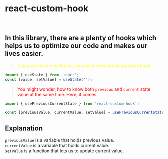 # react-custom-hook
<br />

## In this library, there are a plenty of hooks which helps us to optimize our code and makes our lives easier.

> <font color=yellow> If you are react developers, you must know about `useState` hook</font>

```js
import { useState } from 'react';
const [value, setValue] = useState('');
```

> <font color=red>You might wonder, how to know both `previous` and `current` state value at the same time. Here, it comes </font>
```js
import { usePreviousCurrentState } from 'react-custom-hook';

const [previousValue, currentValue, setValue] = usePreviousCurrentState('');

```
## Explanation

 `previousValue` is a variable that holds previous value.
 <br />
  `currentValue` is a variable that holds current value.
  <br />
 `setValue` is a function that lets us to update current value.
